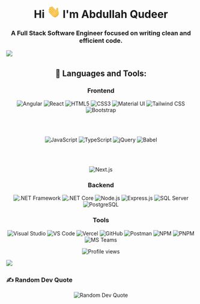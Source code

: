 <!----------------------------------- Heading Section ------------------------------------>
<h1 align="center">
    Hi
    <img src="https://raw.githubusercontent.com/ABSphreak/ABSphreak/master/gifs/Hi.gif" width="35">
    I'm Abdullah Qudeer
</h1>

<h3 align="center">A Full Stack Software Engineer focused on writing clean and efficient code.</h3>

<img src="https://raw.githubusercontent.com/andreasbm/readme/master/assets/lines/colored.png">

<!----------------------------------- Languages and Tools Section ------------------------------------>
<h2 align="center">🚀 Languages and Tools:</h2>

<!-- Frontend Section -->
<div align="center">
  <h3>Frontend</h3>
  <img src="https://img.shields.io/badge/Angular-DD0031?style=for-the-badge&logo=angular&logoColor=white" alt="Angular" />
  <img src="https://img.shields.io/badge/React-20232A?style=for-the-badge&logo=react&logoColor=61DAFB" alt="React" />
  <img src="https://img.shields.io/badge/html5-%23E34F26.svg?style=for-the-badge&logo=html5&logoColor=white" alt="HTML5">
  <img src="https://img.shields.io/badge/css3-%231572B6.svg?style=for-the-badge&logo=css3&logoColor=white" alt="CSS3">
  <img src="https://img.shields.io/badge/Material%20UI-007FFF?style=for-the-badge&logo=mui&logoColor=white" alt="Material UI"/>
  <img src="https://img.shields.io/badge/tailwindcss-%2338B2AC.svg?style=for-the-badge&logo=tailwind-css&logoColor=white" alt="Tailwind CSS"/>
  <img src="https://img.shields.io/badge/bootstrap-%238511FA.svg?style=for-the-badge&logo=bootstrap&logoColor=white" alt="Bootstrap"/>

  <br><br>

  <img src="https://img.shields.io/badge/javascript-%23323330.svg?style=for-the-badge&logo=javascript&logoColor=%23F7DF1E" alt="JavaScript">
  <img src="https://img.shields.io/badge/typescript-%23007ACC.svg?style=for-the-badge&logo=typescript&logoColor=white" alt="TypeScript" />
  <img src="https://img.shields.io/badge/jquery-%230769AD.svg?style=for-the-badge&logo=jquery&logoColor=white" alt="jQuery">
  <img src="https://img.shields.io/badge/Babel-F9DC3e?style=for-the-badge&logo=babel&logoColor=black" alt="Babel">

  <br><br>

  <img src="https://img.shields.io/badge/Next.js-black?style=for-the-badge&logo=next.js&logoColor=white" alt="Next.js"/>
</div>

<!-- Backend Section -->
<div align="center">
  <h3>Backend</h3>
  <img src="https://img.shields.io/badge/.NET%20Framework-512BD4?style=for-the-badge&logo=dotnet&logoColor=white" alt=".NET Framework" />
  <img src="https://img.shields.io/badge/.NET%20Core-512BD4?style=for-the-badge&logo=dotnet&logoColor=white" alt=".NET Core" />
  <img src="https://img.shields.io/badge/Node.js-339933?style=for-the-badge&logo=nodedotjs&logoColor=white" alt="Node.js" />
  <img src="https://img.shields.io/badge/Express.js-000000?style=for-the-badge&logo=express&logoColor=white" alt="Express.js"/>
  <img src="https://img.shields.io/badge/SQL%20Server-CC2927?style=for-the-badge&logo=microsoft-sql-server&logoColor=white" alt="SQL Server"/>
  <img src="https://img.shields.io/badge/postgresql-%23316192.svg?style=for-the-badge&logo=postgresql&logoColor=white" alt="PostgreSQL"/>
</div>

<!-- Tools Section -->
<div align="center">
  <h3>Tools</h3>
  <img src="https://img.shields.io/badge/Visual%20Studio-5C2D91.svg?style=for-the-badge&logo=visual-studio&logoColor=white" alt="Visual Studio"/>
  <img src="https://img.shields.io/badge/VS%20Code-007ACC?style=for-the-badge&logo=visual-studio-code&logoColor=white" alt="VS Code"/>
  <img src="https://img.shields.io/badge/vercel-%23000000.svg?style=for-the-badge&logo=vercel&logoColor=white" alt="Vercel"/>
  <img src="https://img.shields.io/badge/GitHub-100000?style=for-the-badge&logo=github&logoColor=white" alt="GitHub"/>
  <img src="https://img.shields.io/badge/Postman-FF6C37?style=for-the-badge&logo=postman&logoColor=white" alt="Postman">
  <img src="https://img.shields.io/badge/NPM-%23000000.svg?style=for-the-badge&logo=npm&logoColor=white" alt="NPM"/>
  <img src="https://img.shields.io/badge/PNPM-F69220?style=for-the-badge&logo=pnpm&logoColor=white" alt="PNPM"/>
  <img src="https://img.shields.io/badge/Microsoft%20Teams-6264A7?style=for-the-badge&logo=microsoft-teams&logoColor=white" alt="MS Teams"/>
</div>
<!----------------------------------- Profile Views ------------------------------------>

<p align="center">
  <img src="https://komarev.com/ghpvc/?username=alih6051&label=Profile%20views&color=0e75b6&style=flat" alt="Profile views" />
</p>

<img src="https://raw.githubusercontent.com/andreasbm/readme/master/assets/lines/colored.png">

<!----------------------------------- Dev Quote ------------------------------------>

### ✍️ Random Dev Quote
<p align="center">
  <img src="https://quotes-github-readme.vercel.app/api?type=horizontal&theme=radical" alt="Random Dev Quote">
</p>
